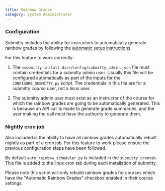 ```yaml
---
title: Rainbow Grades
category: System Administrator
---
```


### Configuration
Submitty includes the ability for instructors to automatically generate rainbow grades by following the 
[automatic setup instructions](/instructor/rainbow_grades/automatic_setup).
  
For this feature to work correctly:

1. The ```<submitty install dir>/config/submitty_admin.json``` file must contain credentials for a submitty admin user. 
Usually this file will be configured automatically as part of the inputs for the ```CONFIGURE_SUBMITTY.py``` script.  The 
credentials in this file are for a submitty *course* user, not a *linux* user.

1. The submitty admin user must exist as an instructor of the course for which the rainbow grades are going to be automatically
generated.  This is because an API call is made to generate grade summaries, and the user making the call must have the 
authority to generate them.

### Nightly cron job
Also included is the ability to have all rainbow grades automatically rebuilt nightly as part of a cron job.  For this 
feature to work please ensure the previous configuration steps have been followed.

By default ```auto_rainbow_scheduler.py``` is included in the ```submitty_crontab```.  This file is added to the linux 
cron tab during each installation of submitty.

Please note this script will only rebuild rainbow grades for courses which have the "Automatic Rainbow Grades" checkbox
enabled in their course settings.